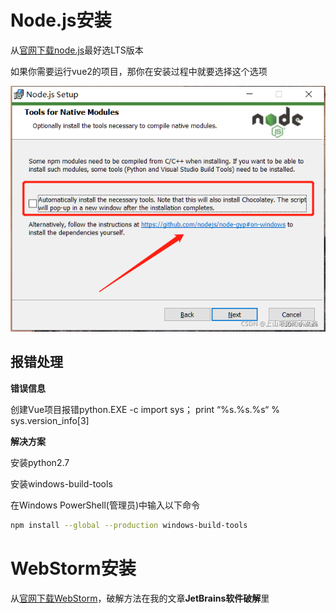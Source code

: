 # Node.js安装

从[官网下载node.js](https://nodejs.org/en)最好选LTS版本

如果你需要运行vue2的项目，那你在安装过程中就要选择这个选项

![node.js安装过程图](image1.png)

## 报错处理

**错误信息**

创建Vue项目报错python.EXE -c import sys； print “%s.%s.%s“ % sys.version_info[3]

**解决方案**

安装python2.7

安装windows-build-tools

在Windows PowerShell(管理员)中输入以下命令

```bash
npm install --global --production windows-build-tools
```

# WebStorm安装

从[官网下载WebStorm](https://www.jetbrains.com.cn/webstorm/)，破解方法在我的文章**JetBrains软件破解**里